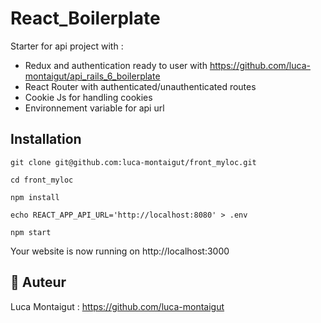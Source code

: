 # React_Boilerplate

Starter for api project with :
- Redux and authentication ready to user with https://github.com/luca-montaigut/api_rails_6_boilerplate
- React Router with authenticated/unauthenticated routes
- Cookie Js for handling cookies
- Environnement variable for api url

## Installation

`git clone git@github.com:luca-montaigut/front_myloc.git`

`cd front_myloc`

`npm install`

`echo REACT_APP_API_URL='http://localhost:8080' > .env`

`npm start`

Your website is now running on http://localhost:3000

## 🐰 Auteur
Luca Montaigut : https://github.com/luca-montaigut
